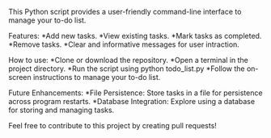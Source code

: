 This Python script provides a user-friendly command-line interface to manage your to-do list.

Features:
*Add new tasks.
*View existing tasks.
*Mark tasks as completed.
*Remove tasks.
*Clear and informative messages for user intraction.

How to use:
*Clone or download the repository.
*Open a terminal in the project directory.
*Run the script using python todo_list.py
*Follow the on-screen instructions to manage your to-do list.

Future Enhancements:
*File Persistence: Store tasks in a file for persistence across program restarts.
*Database Integration: Explore using a database for storing and managing tasks.

Feel free to contribute to this project by creating pull requests!
